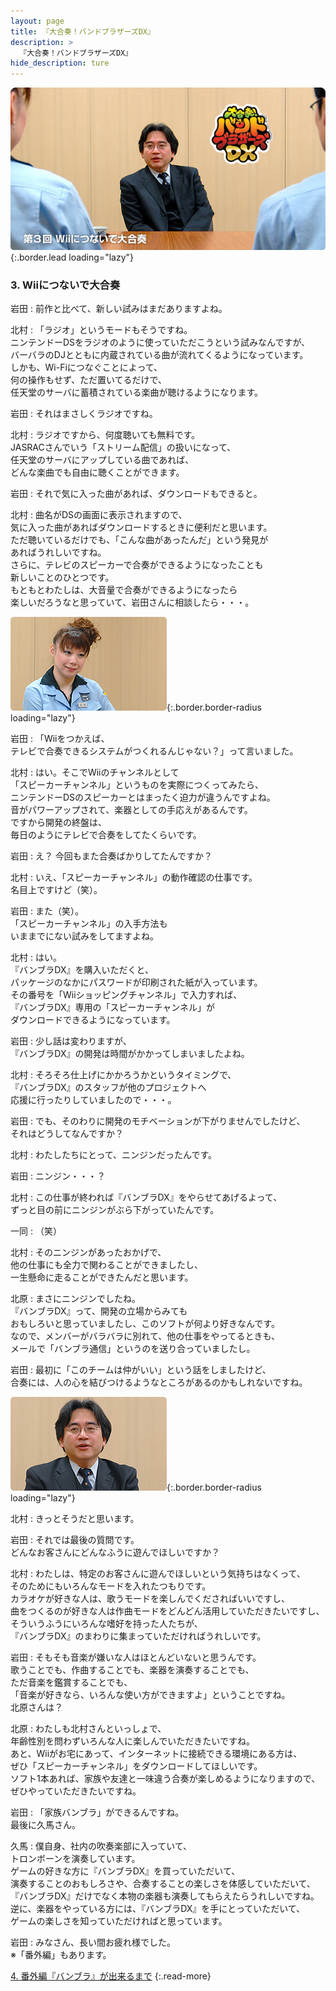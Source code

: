 ```yaml
---
layout: page
title: 『大合奏！バンドブラザーズDX』
description: >
  『大合奏！バンドブラザーズDX』
hide_description: ture
---
```


![](/interviews/jp/nds/axbj/vol1/img/mainvisual3.jpg){:.border.lead loading="lazy"}

### 3. Wiiにつないで大合奏

岩田
: 前作と比べて、新しい試みはまだありますよね。

北村
: 「ラジオ」というモードもそうですね。<br>ニンテンドーDSをラジオのように使っていただこうという試みなんですが、<br>バーバラのDJとともに内蔵されている曲が流れてくるようになっています。<br>しかも、Wi-Fiにつなぐことによって、<br>何の操作もせず、ただ置いてるだけで、<br>任天堂のサーバに蓄積されている楽曲が聴けるようになります。

岩田
: それはまさしくラジオですね。

北村
: ラジオですから、何度聴いても無料です。<br>JASRACさんでいう「ストリーム配信」の扱いになって、<br>任天堂のサーバにアップしている曲であれば、<br>どんな楽曲でも自由に聴くことができます。

岩田
: それで気に入った曲があれば、ダウンロードもできると。

北村
: 曲名がDSの画面に表示されますので、<br>気に入った曲があればダウンロードするときに便利だと思います。<br>ただ聴いているだけでも、「こんな曲があったんだ」という発見が<br>あればうれしいですね。<br>さらに、テレビのスピーカーで合奏ができるようになったことも<br>新しいことのひとつです。<br>もともとわたしは、大音量で合奏ができるようになったら<br>楽しいだろうなと思っていて、岩田さんに相談したら・・・。

![](/interviews/jp/nds/axbj/vol1/img/image11.jpg){:.border.border-radius loading="lazy"}

岩田
: 「Wiiをつかえば、<br>テレビで合奏できるシステムがつくれるんじゃない？」って言いました。

北村
: はい。そこでWiiのチャンネルとして<br>「スピーカーチャンネル」というものを実際につくってみたら、<br>ニンテンドーDSのスピーカーとはまったく迫力が違うんですよね。<br>音がパワーアップされて、楽器としての手応えがあるんです。<br>ですから開発の終盤は、<br>毎日のようにテレビで合奏をしてたくらいです。

岩田
: え？ 今回もまた合奏ばかりしてたんですか？

北村
: いえ、「スピーカーチャンネル」の動作確認の仕事です。<br>名目上ですけど（笑）。

岩田
: また（笑）。<br>「スピーカーチャンネル」の入手方法も<br>いままでにない試みをしてますよね。

北村
: はい。<br>『バンブラDX』を購入いただくと、<br>パッケージのなかにパスワードが印刷された紙が入っています。<br>その番号を「Wiiショッピングチャンネル」で入力すれば、<br>『バンブラDX』専用の「スピーカーチャンネル」が<br>ダウンロードできるようになっています。

岩田
: 少し話は変わりますが、<br>『バンブラDX』の開発は時間がかかってしまいましたよね。

北村
: そろそろ仕上げにかかろうかというタイミングで、<br>『バンブラDX』のスタッフが他のプロジェクトへ<br>応援に行ったりしていましたので・・・。

岩田
: でも、そのわりに開発のモチベーションが下がりませんでしたけど、<br>それはどうしてなんですか？

北村
: わたしたちにとって、ニンジンだったんです。

岩田
: ニンジン・・・？

北村
: この仕事が終われば『バンブラDX』をやらせてあげるよって、<br>ずっと目の前にニンジンがぶら下がっていたんです。

一同
: （笑）

北村
: そのニンジンがあったおかげで、<br>他の仕事にも全力で関わることができましたし、<br>一生懸命に走ることができたんだと思います。

北原
: まさにニンジンでしたね。<br>『バンブラDX』って、開発の立場からみても<br>おもしろいと思っていましたし、このソフトが何より好きなんです。<br>なので、メンバーがバラバラに別れて、他の仕事をやってるときも、<br>メールで「バンブラ通信」というのを送り合っていましたし。

岩田
: 最初に「このチームは仲がいい」という話をしましたけど、<br>合奏には、人の心を結びつけるようなところがあるのかもしれないですね。

![](/interviews/jp/nds/axbj/vol1/img/image12.jpg){:.border.border-radius loading="lazy"}

北村
: きっとそうだと思います。

岩田
: それでは最後の質問です。<br>どんなお客さんにどんなふうに遊んでほしいですか？

北村
: わたしは、特定のお客さんに遊んでほしいという気持ちはなくって、<br>そのためにもいろんなモードを入れたつもりです。<br>カラオケが好きな人は、歌うモードを楽しんでくださればいいですし、<br>曲をつくるのが好きな人は作曲モードをどんどん活用していただきたいですし、<br>そういうふうにいろんな嗜好を持った人たちが、<br>『バンブラDX』のまわりに集まっていただければうれしいです。

岩田
: そもそも音楽が嫌いな人はほとんどいないと思うんです。<br>歌うことでも、作曲することでも、楽器を演奏することでも、<br>ただ音楽を鑑賞することでも、<br>「音楽が好きなら、いろんな使い方ができますよ」ということですね。<br>北原さんは？

北原
: わたしも北村さんといっしょで、<br>年齢性別を問わずいろんな人に楽しんでいただきたいですね。<br>あと、Wiiがお宅にあって、インターネットに接続できる環境にある方は、<br>ぜひ「スピーカーチャンネル」をダウンロードしてほしいです。<br>ソフト1本あれば、家族や友達と一味違う合奏が楽しめるようになりますので、<br>ぜひやっていただきたいですね。

岩田
: 「家族バンブラ」ができるんですね。<br>最後に久馬さん。

久馬
: 僕自身、社内の吹奏楽部に入っていて、<br>トロンボーンを演奏しています。<br>ゲームの好きな方に『バンブラDX』を買っていただいて、<br>演奏することのおもしろさや、合奏することの楽しさを体感していただいて、<br>『バンブラDX』だけでなく本物の楽器も演奏してもらえたらうれしいですね。<br>逆に、楽器をやっている方には、『バンブラDX』を手にとっていただいて、<br>ゲームの楽しさを知っていただければと思っています。

岩田
: みなさん、長い間お疲れ様でした。<br>※「番外編」もあります。

[4. 番外編『バンブラ』が出来るまで](4.md)
{:.read-more}

